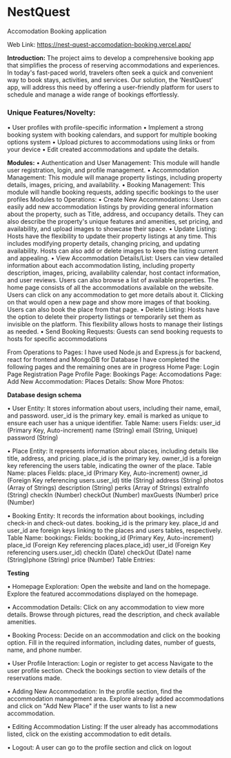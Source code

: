# NestQuest
Accomodation Booking application

Web Link: https://nest-quest-accomodation-booking.vercel.app/


**Introduction:**
The project aims to develop a comprehensive booking app that simplifies the process of
reserving accommodations and experiences. In today's fast-paced world, travelers often seek a
quick
and convenient way to book stays, activities, and services. Our solution, the ‘NestQuest’ app,
will
address this need by offering a user-friendly platform for users to schedule and manage a
wide range of bookings effortlessly.

### Unique Features/Novelty:
• User profiles with profile-specific information
• Implement a strong booking system with booking calendars, and support for multiple
booking options system
• Upload pictures to accommodations using links or from your device
• Edit created accommodations and update the details.


**Modules:**
• Authentication and User Management: This module will handle user registration, login,
and profile management.
• Accommodation Management: This module will manage property listings, including
property details, images, pricing, and availability.
• Booking Management: This module will handle booking requests, adding specific
bookings to the user profiles
Modules to Operations:
• Create New Accommodations: Users can easily add new accommodation listings by
providing general information about the property, such as Title, address, and occupancy
details. They can also describe the property's unique features and amenities, set pricing,
and availability, and upload images to showcase their space.
• Update Listing: Hosts have the flexibility to update their property listings at any time. This
includes modifying property details, changing pricing, and updating availability. Hosts
can also add or delete images to keep the listing current and appealing.
• View Accommodation Details/List: Users can view detailed information about each
accommodation listing, including property description, images, pricing, availability
calendar, host contact information, and user reviews. Users can also browse a list of
available properties. The home page consists of all the accommodations available on the
website. Users can click on any accommodation to get more details about it. Clicking on
that would open a new page and show more images of that booking. Users can also book
the place from that page.
• Delete Listing: Hosts have the option to delete their property listings or temporarily set
them as invisible on the platform. This flexibility allows hosts to manage their listings as
needed.
• Send Booking Requests: Guests can send booking requests to hosts for specific
accommodations

From Operations to Pages:
I have used Node.js and Express.js for backend, react for frontend and MongoDB for Database
I have completed the following pages and the remaining ones are in progress
Home Page:
Login Page
Registration Page
Profile Page:
Bookings Page:
Accomodations Page:
Add New Accommodation:
Places Details:
Show More Photos:


**Database design schema**

• User Entity:
It stores information about users, including their name, email, and password.
user_id is the primary key.
email is marked as unique to ensure each user has a unique identifier.
Table Name: users
Fields:
user_id (Primary Key, Auto-increment)
name (String)
email (String, Unique)
password (String)

• Place Entity:
It represents information about places, including details like title, address, and pricing.
place_id is the primary key.
owner_id is a foreign key referencing the users table, indicating the owner of the place.
Table Name: places
Fields:
place_id (Primary Key, Auto-increment)
owner_id (Foreign Key referencing users.user_id)
title (String)
address (String)
photos (Array of Strings)
description (String)
perks (Array of Strings)
extraInfo (String)
checkIn (Number)
checkOut (Number)
maxGuests (Number)
price (Number)

• Booking Entity:
It records the information about bookings, including check-in and check-out dates.
booking_id is the primary key.
place_id and user_id are foreign keys linking to the places and users tables, respectively.
Table Name: bookings:
Fields:
booking_id (Primary Key, Auto-increment)
place_id (Foreign Key referencing places.place_id)
user_id (Foreign Key referencing users.user_id)
checkIn (Date)
checkOut (Date)
name (String)phone (String)
price (Number)
Table Entries:

**Testing**

• Homepage Exploration:
Open the website and land on the homepage.
Explore the featured accommodations displayed on the homepage.

• Accommodation Details:
Click on any accommodation to view more details.
Browse through pictures, read the description, and check available amenities.

• Booking Process:
Decide on an accommodation and click on the booking option.
Fill in the required information, including dates, number of guests, name, and phone
number.

• User Profile Interaction:
Login or register to get access
Navigate to the user profile section.
Check the bookings section to view details of the reservations made.

• Adding New Accommodation:
In the profile section, find the accommodation management area.
Explore already added accommodations and click on "Add New Place" if the user wants
to list a new accommodation.

• Editing Accommodation Listing:
If the user already has accommodations listed, click on the existing accommodation to
edit details.

• Logout: A user can go to the profile section and click on logout
